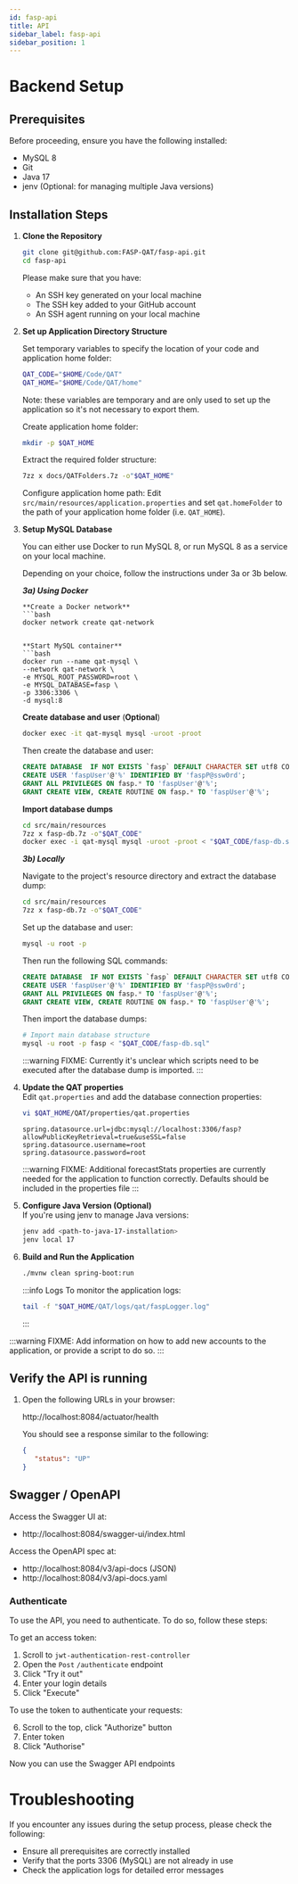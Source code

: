 ```yaml
---
id: fasp-api
title: API
sidebar_label: fasp-api
sidebar_position: 1
---
```


# Backend Setup

## Prerequisites
Before proceeding, ensure you have the following installed:
- MySQL 8
- Git
- Java 17
- jenv (Optional: for managing multiple Java versions)

## Installation Steps

1. **Clone the Repository**
   ```bash
   git clone git@github.com:FASP-QAT/fasp-api.git
   cd fasp-api
   ```

   Please make sure that you have:
    - An SSH key generated on your local machine
    - The SSH key added to your GitHub account
    - An SSH agent running on your local machine

2. **Set up Application Directory Structure**  

   Set temporary variables to specify the location of your code and application home folder:

   ```bash
   QAT_CODE="$HOME/Code/QAT"
   QAT_HOME="$HOME/Code/QAT/home"
   ```

   Note: these variables are temporary and are only used to set up the application
   so it's not necessary to export them.

   Create application home folder:
   ```bash
   mkdir -p $QAT_HOME
   ```

   Extract the required folder structure:
   ```bash
   7zz x docs/QATFolders.7z -o"$QAT_HOME"
   ```

   Configure application home path:
   Edit `src/main/resources/application.properties` and set `qat.homeFolder` to the path of your application home folder (i.e. `QAT_HOME`).


3. **Setup MySQL Database**

   You can either use Docker to run MySQL 8, or run MySQL 8 as a service on your local machine.

   Depending on your choice, follow the instructions under 3a or 3b below.

   ***3a) Using Docker***

       **Create a Docker network**
       ```bash
       docker network create qat-network
      ```

      **Start MySQL container**
      ```bash
      docker run --name qat-mysql \
      --network qat-network \
      -e MYSQL_ROOT_PASSWORD=root \
      -e MYSQL_DATABASE=fasp \
      -p 3306:3306 \
      -d mysql:8
      ```

      **Create database and user** (__Optional__)
      ```bash
      docker exec -it qat-mysql mysql -uroot -proot
      ```
      Then create the database and user:
      ```sql
      CREATE DATABASE  IF NOT EXISTS `fasp` DEFAULT CHARACTER SET utf8 COLLATE utf8_bin;
      CREATE USER 'faspUser'@'%' IDENTIFIED BY 'faspP@ssw0rd';
      GRANT ALL PRIVILEGES ON fasp.* TO 'faspUser'@'%';
      GRANT CREATE VIEW, CREATE ROUTINE ON fasp.* TO 'faspUser'@'%';
      ```

      **Import database dumps**
      ```bash
      cd src/main/resources
      7zz x fasp-db.7z -o"$QAT_CODE"
      docker exec -i qat-mysql mysql -uroot -proot < "$QAT_CODE/fasp-db.sql"
      ```

   ***3b) Locally***

      Navigate to the project's resource directory and extract the database dump:
      ```bash
      cd src/main/resources
      7zz x fasp-db.7z -o"$QAT_CODE"
      ```

      Set up the database and user:
      ```bash
      mysql -u root -p
      ```
      Then run the following SQL commands:
      ```sql
      CREATE DATABASE  IF NOT EXISTS `fasp` DEFAULT CHARACTER SET utf8 COLLATE utf8_bin;
      CREATE USER 'faspUser'@'%' IDENTIFIED BY 'faspP@ssw0rd';
      GRANT ALL PRIVILEGES ON fasp.* TO 'faspUser'@'%';
      GRANT CREATE VIEW, CREATE ROUTINE ON fasp.* TO 'faspUser'@'%';
      ```

      Then import the database dumps:
      ```bash
      # Import main database structure
      mysql -u root -p fasp < "$QAT_CODE/fasp-db.sql"
      ```

   :::warning FIXME: 
   Currently it's unclear which scripts need to be executed after the database dump is imported.
   :::

4. **Update the QAT properties**  
   Edit `qat.properties` and add the database connection properties:

   ```bash
   vi $QAT_HOME/QAT/properties/qat.properties
   ```

   ```properties
   spring.datasource.url=jdbc:mysql://localhost:3306/fasp?allowPublicKeyRetrieval=true&useSSL=false
   spring.datasource.username=root
   spring.datasource.password=root
   ```

   :::warning FIXME: 
   Additional forecastStats properties are currently needed for the application to function correctly. Defaults should be included in the properties file
   :::

5. **Configure Java Version (Optional)**  
   If you're using jenv to manage Java versions:
   ```bash
   jenv add <path-to-java-17-installation>
   jenv local 17
   ```

6. **Build and Run the Application**
   ```bash
   ./mvnw clean spring-boot:run
   ```

   :::info Logs
   To monitor the application logs:
   ```bash
   tail -f "$QAT_HOME/QAT/logs/qat/faspLogger.log"
   ```
   :::

:::warning FIXME:
Add information on how to add new accounts to the application, or provide a script to do so.
:::

## Verify the API is running

1. Open the following URLs in your browser:

   http://localhost:8084/actuator/health

   You should see a response similar to the following:

   ```json
   {
      "status": "UP"
   }
   ```

## Swagger / OpenAPI

Access the Swagger UI at:

* http://localhost:8084/swagger-ui/index.html

Access the OpenAPI spec at:

* http://localhost:8084/v3/api-docs (JSON)
* http://localhost:8084/v3/api-docs.yaml

### Authenticate

To use the API, you need to authenticate. To do so, follow these steps:

To get an access token:

1. Scroll to `jwt-authentication-rest-controller`
2. Open the `Post` `/authenticate` endpoint
3. Click "Try it out"
4. Enter your login details
5. Click "Execute"

To use the token to authenticate your requests:

6. Scroll to the top, click "Authorize" button
7. Enter token
8. Click "Authorise"

Now you can use the Swagger API endpoints

# Troubleshooting

If you encounter any issues during the setup process, please check the following:
- Ensure all prerequisites are correctly installed
- Verify that the ports 3306 (MySQL) are not already in use
- Check the application logs for detailed error messages